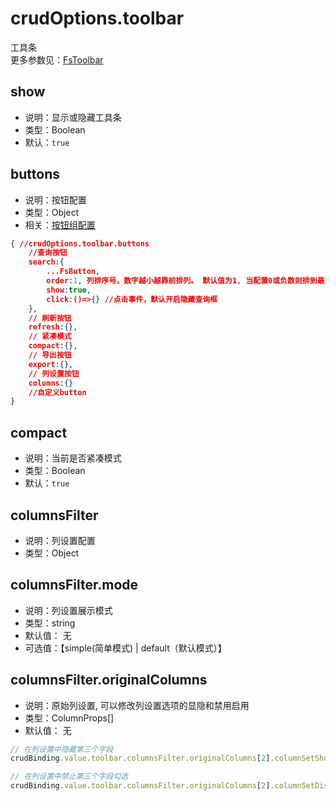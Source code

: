 
# crudOptions.toolbar 
工具条       
更多参数见：[FsToolbar](/api/components/crud/toolbar/index.md)

## show
* 说明：显示或隐藏工具条
* 类型：Boolean
* 默认：`true`

## buttons

* 说明：按钮配置
* 类型：Object
* 相关：[按钮组配置](../common-options.md#buttons)
```json
{ //crudOptions.toolbar.buttons
    //查询按钮
    search:{
        ...FsButton,
        order:1, 列排序号，数字越小越靠前排列。 默认值为1, 当配置0或负数则排到最前面，配置2则排到最后面
        show:true,
        click:()=>{} //点击事件，默认开启隐藏查询框
    },
    // 刷新按钮
    refresh:{},
    // 紧凑模式
    compact:{},
    // 导出按钮
    export:{},
    // 列设置按钮
    columns:{}
    //自定义button
}
```
## compact
* 说明：当前是否紧凑模式
* 类型：Boolean
* 默认：`true`


## columnsFilter
* 说明：列设置配置
* 类型：Object


## columnsFilter.mode
* 说明：列设置展示模式
* 类型：string
* 默认值： 无
* 可选值：【simple(简单模式) | default（默认模式）】

## columnsFilter.originalColumns
* 说明：原始列设置, 可以修改列设置选项的显隐和禁用启用
* 类型：ColumnProps[]
* 默认值： 无
```js
// 在列设置中隐藏第三个字段
crudBinding.value.toolbar.columnsFilter.originalColumns[2].columnSetShow = false

// 在列设置中禁止第三个字段勾选
crudBinding.value.toolbar.columnsFilter.originalColumns[2].columnSetDisabled = true

```
